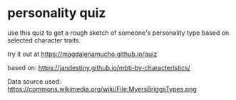 # personality quiz

use this quiz to get a rough sketch of someone's personality type based on selected character traits. 

try it out at https://magdalenamucho.github.io/quiz

based on: https://jandestiny.github.io/mbti-by-characteristics/

Data source used: https://commons.wikimedia.org/wiki/File:MyersBriggsTypes.png
